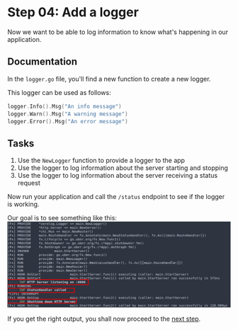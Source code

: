# Step 04: Add a logger

Now we want to be able to log information to know what's happening in our application.

## Documentation

In the `logger.go` file, you'll find a new function to create a new logger.

This logger can be used as follows:

```go
logger.Info().Msg("An info message")
logger.Warn().Msg("A warning message")
logger.Error().Msg("An error message")
```

## Tasks

1. Use the `NewLogger` function to provide a logger to the app
2. Use the logger to log information about the server starting and stopping
3. Use the logger to log information about the server receiving a status request

Now run your application and call the `/status` endpoint to see if the logger is working.

Our goal is to see something like this:
![Logger output](./assets/logs.png)


If you get the right output, you shall now proceed to the [next step](../step-05/README.md).